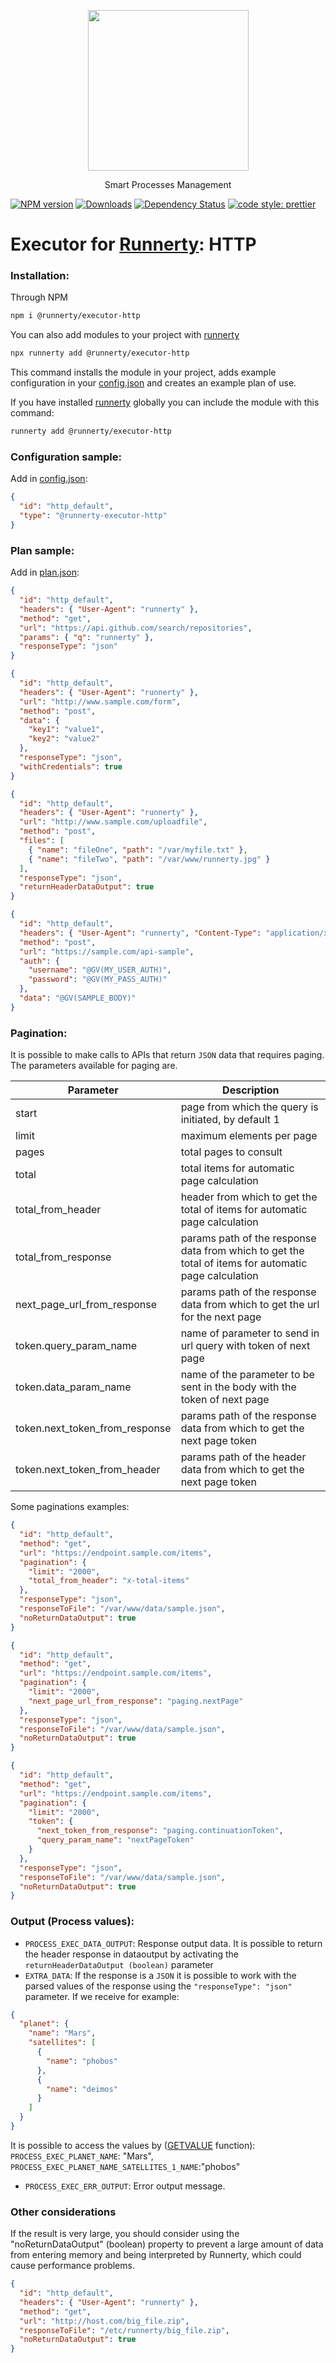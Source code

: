 <p align="center">
  <a href="http://runnerty.io">
    <img height="257" src="https://runnerty.io/assets/header/logo-stroked.png">
  </a>
  <p align="center">Smart Processes Management</p>
</p>

[![NPM version][npm-image]][npm-url] [![Downloads][downloads-image]][npm-url] [![Dependency Status][david-badge]][david-badge-url]
<a href="#badge">
<img alt="code style: prettier" src="https://img.shields.io/badge/code_style-prettier-ff69b4.svg">
</a>

# Executor for [Runnerty]: HTTP

### Installation:

Through NPM

```bash
npm i @runnerty/executor-http
```

You can also add modules to your project with [runnerty]

```bash
npx runnerty add @runnerty/executor-http
```

This command installs the module in your project, adds example configuration in your [config.json] and creates an example plan of use.

If you have installed [runnerty] globally you can include the module with this command:

```bash
runnerty add @runnerty/executor-http
```

### Configuration sample:

Add in [config.json]:

```json
{
  "id": "http_default",
  "type": "@runnerty-executor-http"
}
```

### Plan sample:

Add in [plan.json]:

```json
{
  "id": "http_default",
  "headers": { "User-Agent": "runnerty" },
  "method": "get",
  "url": "https://api.github.com/search/repositories",
  "params": { "q": "runnerty" },
  "responseType": "json"
}
```

```json
{
  "id": "http_default",
  "headers": { "User-Agent": "runnerty" },
  "url": "http://www.sample.com/form",
  "method": "post",
  "data": {
    "key1": "value1",
    "key2": "value2"
  },
  "responseType": "json",
  "withCredentials": true
}
```

```json
{
  "id": "http_default",
  "headers": { "User-Agent": "runnerty" },
  "url": "http://www.sample.com/uploadfile",
  "method": "post",
  "files": [
    { "name": "fileOne", "path": "/var/myfile.txt" },
    { "name": "fileTwo", "path": "/var/www/runnerty.jpg" }
  ],
  "responseType": "json",
  "returnHeaderDataOutput": true
}
```

```json
{
  "id": "http_default",
  "headers": { "User-Agent": "runnerty", "Content-Type": "application/xml" },
  "method": "post",
  "url": "https://sample.com/api-sample",
  "auth": {
    "username": "@GV(MY_USER_AUTH)",
    "password": "@GV(MY_PASS_AUTH)"
  },
  "data": "@GV(SAMPLE_BODY)"
}
```

### Pagination:

It is possible to make calls to APIs that return `JSON` data that requires paging. The parameters available for paging are.

| Parameter                      | Description                                                                                          |
| ------------------------------ | ---------------------------------------------------------------------------------------------------- |
| start                          | page from which the query is initiated, by default 1                                                 |
| limit                          | maximum elements per page                                                                            |
| pages                          | total pages to consult                                                                               |
| total                          | total items for automatic page calculation                                                           |
| total_from_header              | header from which to get the total of items for automatic page calculation                           |
| total_from_response            | params path of the response data from which to get the total of items for automatic page calculation |
| next_page_url_from_response    | params path of the response data from which to get the url for the next page                         |
| token.query_param_name         | name of parameter to send in url query with token of next page                                       |
| token.data_param_name          | name of the parameter to be sent in the body with the token of next page                             |
| token.next_token_from_response | params path of the response data from which to get the next page token                               |
| token.next_token_from_header   | params path of the header data from which to get the next page token                                 |

Some paginations examples:

```json
{
  "id": "http_default",
  "method": "get",
  "url": "https://endpoint.sample.com/items",
  "pagination": {
    "limit": "2000",
    "total_from_header": "x-total-items"
  },
  "responseType": "json",
  "responseToFile": "/var/www/data/sample.json",
  "noReturnDataOutput": true
}
```

```json
{
  "id": "http_default",
  "method": "get",
  "url": "https://endpoint.sample.com/items",
  "pagination": {
    "limit": "2000",
    "next_page_url_from_response": "paging.nextPage"
  },
  "responseType": "json",
  "responseToFile": "/var/www/data/sample.json",
  "noReturnDataOutput": true
}
```

```json
{
  "id": "http_default",
  "method": "get",
  "url": "https://endpoint.sample.com/items",
  "pagination": {
    "limit": "2000",
    "token": {
      "next_token_from_response": "paging.continuationToken",
      "query_param_name": "nextPageToken"
    }
  },
  "responseType": "json",
  "responseToFile": "/var/www/data/sample.json",
  "noReturnDataOutput": true
}
```

### Output (Process values):

- `PROCESS_EXEC_DATA_OUTPUT`: Response output data.
  It is possible to return the header response in dataoutput by activating the `returnHeaderDataOutput (boolean)` parameter
- `EXTRA_DATA`: If the response is a `JSON` it is possible to work with the parsed values of the response using the `"responseType": "json"` parameter. If we receive for example:

```json
{
  "planet": {
    "name": "Mars",
    "satellites": [
      {
        "name": "phobos"
      },
      {
        "name": "deimos"
      }
    ]
  }
}
```

It is possible to access the values by ([GETVALUE] function):
`PROCESS_EXEC_PLANET_NAME`: "Mars", `PROCESS_EXEC_PLANET_NAME_SATELLITES_1_NAME`:"phobos"

- `PROCESS_EXEC_ERR_OUTPUT`: Error output message.

### Other considerations

If the result is very large, you should consider using the "noReturnDataOutput" (boolean) property to prevent a large amount of data from entering memory and being interpreted by Runnerty, which could cause performance problems.

```json
{
  "id": "http_default",
  "headers": { "User-Agent": "runnerty" },
  "method": "get",
  "url": "http://host.com/big_file.zip",
  "responseToFile": "/etc/runnerty/big_file.zip",
  "noReturnDataOutput": true
}
```

[runnerty]: https://www.runnerty.io
[downloads-image]: https://img.shields.io/npm/dm/@runnerty/executor-http.svg
[npm-url]: https://www.npmjs.com/package/@runnerty/executor-http
[npm-image]: https://img.shields.io/npm/v/@runnerty/executor-http.svg
[david-badge]: https://david-dm.org/runnerty/executor-http.svg
[david-badge-url]: https://david-dm.org/runnerty/executor-http
[getvalue]: http://docs.runnerty.io/functions/
[config.json]: http://docs.runnerty.io/config/
[plan.json]: http://docs.runnerty.io/plan/
